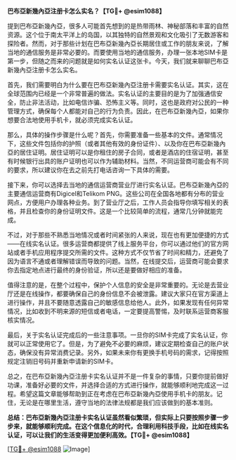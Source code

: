 **巴布亞新幾內亞注册卡怎么实名？【TG💪+ @esim1088】**

提到巴布亞新幾內亞，很多人可能首先想到的是热带雨林、神秘部落和丰富的自然资源。这个位于南太平洋上的岛国，以其独特的自然景观和文化吸引了无数游客和探险者。然而，对于那些计划在巴布亞新幾內亞长期居住或工作的朋友来说，了解当地的通信服务是非常必要的。而要使用当地的通信服务，办理一张本地SIM卡是第一步，但随之而来的问题就是如何实名认证这张卡。今天，我们就来聊聊巴布亞新幾內亞注册卡怎么实名。

首先，我们需要明白为什么要在巴布亞新幾內亞注册卡需要实名认证。其实，这在全球范围内已经是一个非常普遍的做法。实名认证的主要目的是为了加强通信安全，防止非法活动，比如电信诈骗、恐怖主义等。同时，这也是政府对公民的一种管理方式，确保每个人都能对自己的行为负责。因此，在巴布亞新幾內亞，如果你想要合法地使用手机卡，就必须完成实名认证。

那么，具体的操作步骤是什么呢？首先，你需要准备一些基本的文件。通常情况下，这些文件包括你的护照（或者其他有效的身份证件）、以及你在巴布亞新幾內亞的居住证明。居住证明可以是你租住的房子合同，或者是酒店的住宿证明，甚至有时候银行出具的账户证明也可以作为辅助材料。当然，不同运营商可能会有不同的要求，所以建议你在去之前先打电话咨询一下具体的需要。

接下来，你可以选择去当地的通信运营商营业厅进行实名认证。巴布亞新幾內亞的主要通信运营商有Digicel和Telikom PNG。这些公司在全国各地都有分布的营业网点，方便用户办理各种业务。到了营业厅之后，工作人员会指导你填写相关的表格，并且检查你的身份证明文件。这是一个比较简单的流程，通常几分钟就能完成。

不过，对于那些不熟悉当地情况或者时间紧张的人来说，现在也有更加便捷的方式——在线实名认证。很多运营商都提供了线上服务平台，你可以通过他们的官方网站或者手机应用程序提交所需的文件。这种方式不仅节省了时间和精力，还避免了因为语言不通或者理解错误而导致的问题。当然，在线提交后，运营商可能会要求你去指定地点进行最终的身份验证，所以还是要做好相应的准备。

值得注意的是，在整个过程中，保护个人信息的安全是非常重要的。无论是去营业厅还是在线操作，都要确保自己的身份信息不会被泄露。建议大家只在官方渠道上进行操作，并且不要随意透露自己的敏感信息给他人。此外，如果发现有任何异常情况，比如收到不明来源的短信或者电话，一定要提高警惕，及时联系运营商客服核实情况。

最后，关于实名认证完成后的一些注意事项。一旦你的SIM卡完成了实名认证，你就可以正常使用它了。但是，为了避免不必要的麻烦，建议定期检查自己的账户状态，确保没有异常消费记录。另外，如果未来你有更换手机号码的需求，记得按照规定注销旧号码并重新申请新的SIM卡。

总之，在巴布亞新幾內亞注册卡实名认证并不是一件复杂的事情，只要你提前做好功课，准备好必要的文件，并选择合适的方式进行操作，就能够顺利地完成这一过程。希望这篇文章能够帮助到正在考虑在巴布亞新幾內亞使用手机卡的朋友。记住，无论是在哪里生活，遵守当地的法律法规都是我们应该做到的基本准则。

**总结：巴布亞新幾內亞注册卡实名认证虽然看似繁琐，但实际上只要按照步骤一步步来，就能够顺利完成。在这个信息化的时代，合理利用科技手段，比如在线实名认证，可以让我们的生活变得更加便利高效。【TG💪+ @esim1088】**

[[TG💪+ @esim1088](https://t.me/s/esim1088) ![Image](https://i.postimg.cc/4NQfJmqS/Snipaste-2025-05-13-00-14-12.png)]